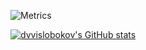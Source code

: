 ![Metrics](https://github.com/dvvislobokov/dvvislobokov/blob/master/github-metrics.svg)


[![dvvislobokov's GitHub stats](https://github-readme-stats.vercel.app/api?username=dvvislobokov)](https://github.com/anuraghazra/github-readme-stats)